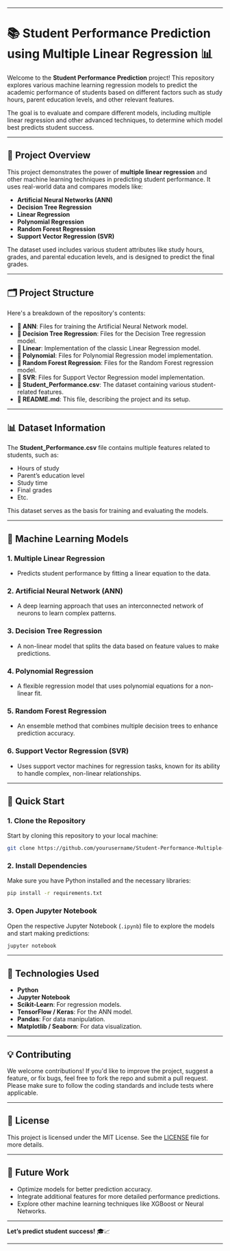 
---

# 📚 **Student Performance Prediction using Multiple Linear Regression** 📊

Welcome to the **Student Performance Prediction** project! This repository explores various machine learning regression models to predict the academic performance of students based on different factors such as study hours, parent education levels, and other relevant features. 

The goal is to evaluate and compare different models, including multiple linear regression and other advanced techniques, to determine which model best predicts student success.

---

## 🌟 **Project Overview**

This project demonstrates the power of **multiple linear regression** and other machine learning techniques in predicting student performance. It uses real-world data and compares models like:

- **Artificial Neural Networks (ANN)**
- **Decision Tree Regression**
- **Linear Regression**
- **Polynomial Regression**
- **Random Forest Regression**
- **Support Vector Regression (SVR)**

The dataset used includes various student attributes like study hours, grades, and parental education levels, and is designed to predict the final grades.

---

## 🗂️ **Project Structure**

Here's a breakdown of the repository's contents:

- **📂 ANN**: Files for training the Artificial Neural Network model.
- **📂 Decision Tree Regression**: Files for the Decision Tree regression model.
- **📂 Linear**: Implementation of the classic Linear Regression model.
- **📂 Polynomial**: Files for Polynomial Regression model implementation.
- **📂 Random Forest Regression**: Files for the Random Forest regression model.
- **📂 SVR**: Files for Support Vector Regression model implementation.
- **📄 Student_Performance.csv**: The dataset containing various student-related features.
- **📄 README.md**: This file, describing the project and its setup.

---

## 📊 **Dataset Information**

The **Student_Performance.csv** file contains multiple features related to students, such as:

- Hours of study
- Parent’s education level
- Study time
- Final grades
- Etc.

This dataset serves as the basis for training and evaluating the models.

---

## 🧠 **Machine Learning Models**

### **1. Multiple Linear Regression**
   - Predicts student performance by fitting a linear equation to the data.

### **2. Artificial Neural Network (ANN)**
   - A deep learning approach that uses an interconnected network of neurons to learn complex patterns.

### **3. Decision Tree Regression**
   - A non-linear model that splits the data based on feature values to make predictions.

### **4. Polynomial Regression**
   - A flexible regression model that uses polynomial equations for a non-linear fit.

### **5. Random Forest Regression**
   - An ensemble method that combines multiple decision trees to enhance prediction accuracy.

### **6. Support Vector Regression (SVR)**
   - Uses support vector machines for regression tasks, known for its ability to handle complex, non-linear relationships.

---

## 🚀 **Quick Start**

### **1. Clone the Repository**
   Start by cloning this repository to your local machine:
   ```bash
   git clone https://github.com/yourusername/Student-Performance-Multiple-Linear-Regression.git
   ```

### **2. Install Dependencies**
   Make sure you have Python installed and the necessary libraries:
   ```bash
   pip install -r requirements.txt
   ```

### **3. Open Jupyter Notebook**
   Open the respective Jupyter Notebook (`.ipynb`) file to explore the models and start making predictions:
   ```bash
   jupyter notebook
   ```

---

## 🔧 **Technologies Used**

- **Python**
- **Jupyter Notebook**
- **Scikit-Learn**: For regression models.
- **TensorFlow / Keras**: For the ANN model.
- **Pandas**: For data manipulation.
- **Matplotlib / Seaborn**: For data visualization.

---

## 💡 **Contributing**

We welcome contributions! If you'd like to improve the project, suggest a feature, or fix bugs, feel free to fork the repo and submit a pull request. Please make sure to follow the coding standards and include tests where applicable.

---

## 📄 **License**

This project is licensed under the MIT License. See the [LICENSE](LICENSE) file for more details.

---

## 🌱 **Future Work**

- Optimize models for better prediction accuracy.
- Integrate additional features for more detailed performance predictions.
- Explore other machine learning techniques like XGBoost or Neural Networks.

---

**Let’s predict student success!** 🎓📈

---
